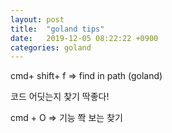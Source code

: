 ```yaml
---
layout: post
title:  "goland tips"
date:   2019-12-05 08:22:22 +0900
categories: goland
---
```


cmd+ shift+ f => find in path (goland)

코드 어딧는지 찾기 딱좋다!

cmd + O => 기능 쫙 보는 찾기